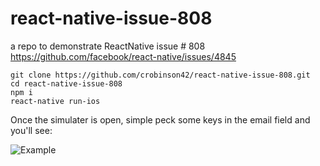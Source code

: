 # react-native-issue-808
a repo to demonstrate ReactNative issue # 808 https://github.com/facebook/react-native/issues/4845


```
git clone https://github.com/crobinson42/react-native-issue-808.git
cd react-native-issue-808
npm i
react-native run-ios
```

Once the simulater is open, simple peck some keys in the email field and you'll see:

![Example](https://photos-3.dropbox.com/t/2/AADdCVT7i6Ug0fN7JXpK4jeEmiClL82_RIIsnvcnV7asqg/12/103465932/png/32x32/3/1477623600/0/2/Screenshot%202016-10-27%2015.46.36.png/ELLskVAYsxggBygH/C8er_Mtrjl60cPi-hwL737n-BkX7IDek_oXjIzwVLfI?size_mode=3&dl=0&size=2048x1536)
